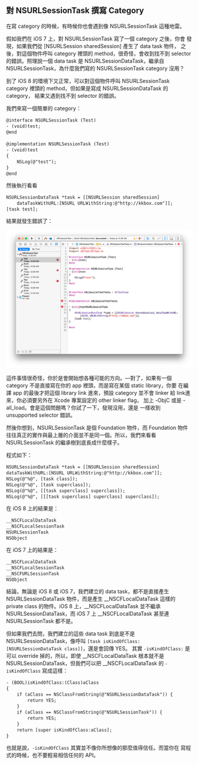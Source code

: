 對 NSURLSessionTask 撰寫 Category
---------------------------------

在寫 category 的時候，有時候你也會遇到像 NSURLSessionTask 這種地雷。

假如我們在 iOS 7 上，對 NSURLSessionTask 寫了一個 category 之後，你會
發現，如果我們從 [NSURLSession sharedSession] 產生了 data task 物件，
之後，對這個物件呼叫 category 裡頭的 method，很奇怪，會收到找不到
selector 的錯誤。照理說一個 data task 是 NSURLSessionDataTask，繼承自
NSURLSessionTask，為什麼我們寫的 NSURLSessionTask category 沒用？

到了 iOS 8 的環境下又正常，可以對這個物件呼叫 NSURLSessionTask
category 裡頭的 method，但如果是寫成 NSURLSessionDataTask 的 category，
結果又遇到找不到 selector 的錯誤。

我們來寫一個簡單的 category：

``` objc
@interface NSURLSessionTask (Test)
- (void)test;
@end

@implementation NSURLSessionTask (Test)
- (void)test
{
	NSLog(@"test");
}
@end
```

然後執行看看

```
NSURLSessionDataTask *task = [[NSURLSession sharedSession]
	dataTaskWithURL:[NSURL URLWithString:@"http://kkbox.com"]];
[task test];
```

結果就發生錯誤了：

![NSURLSessionTask 的錯誤](xcode.png)

這件事情很奇怪，你於是會開始想各種可能的方向。—對了，如果有一個
category 不是直接寫在你的 app 裡頭，而是寫在某個 static library，你要
在編譯 app 的最後才把這個 library link 進來，預設 category 並不會
linker 給 link進來，你必須要另外在 Xcode 專案設定的 other linker flag，
加上 -ObjC 或是 -all_load。會是這個問題嗎？你試了一下，發現沒用，還是
一樣收到 unsupported selector 錯誤。

然後你想到，NSURLSessionTask 是個 Foundation 物件，而 Foundation 物件
往往真正的實作與最上層的介面並不是同一個。所以，我們來看看
NSURLSessionTask 的繼承樹到底長成什麼樣子。

程式如下：

``` objc
NSURLSessionDataTask *task = [[NSURLSession sharedSession] dataTaskWithURL:[NSURL URLWithString:@"http://kkbox.com"]];
NSLog(@"%@", [task class]);
NSLog(@"%@", [task superclass]);
NSLog(@"%@", [[task superclass] superclass]);
NSLog(@"%@", [[[task superclass] superclass] superclass]);
```

在 iOS 8 上的結果是：

```
__NSCFLocalDataTask
__NSCFLocalSessionTask
NSURLSessionTask
NSObject
```

在 iOS 7 上的結果是：

```
__NSCFLocalDataTask
__NSCFLocalSessionTask
__NSCFURLSessionTask
NSObject
```

結論，無論是 iOS 8 或 iOS 7，我們建立的 data task，都不是直接產生
NSURLSessionDataTask 物件，而是產生 __NSCFLocalDataTask 這樣的 private
class 的物件。iOS 8 上，__NSCFLocalDataTask 並不繼承
NSURLSessionDataTask，而 iOS 7 上 __NSCFLocalDataTask 甚至連
NSURLSessionTask 都不是。

但如果我們去問，我們建立的這些 data task 到底是不是
NSURLSessionDataTask，像呼叫
`[task isKindOfClass:[NSURLSessionDataTask class]]`，還是會回傳 YES。
其實 `-isKindOfClass:` 是可以 override 掉的，所以，即使
__NSCFLocalDataTask 根本就不是 NSURLSessionDataTask，但我們可以把
__NSCFLocalDataTask 的 `-isKindOfClass` 寫成這樣：

``` objc
- (BOOL)isKindOfClass:(Class)aClass
{
	if (aClass == NSClassFromString(@"NSURLSessionDataTask")) {
		return YES;
	}
	if (aClass == NSClassFromString(@"NSURLSessionTask")) {
		return YES;
	}
	return [super isKindOfClass:aClass];
}
```

也就是說，`-isKindOfClass` 其實並不像你所想像的那麼值得信任。而當你在
寫程式的時候，也不要輕易相信任何的 API。
